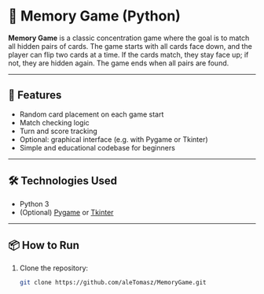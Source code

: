 # 🧠 Memory Game (Python)

**Memory Game** is a classic concentration game where the goal is to match all hidden pairs of cards. The game starts with all cards face down, and the player can flip two cards at a time. If the cards match, they stay face up; if not, they are hidden again. The game ends when all pairs are found.

---

## 🚀 Features

- Random card placement on each game start
- Match checking logic
- Turn and score tracking
- Optional: graphical interface (e.g. with Pygame or Tkinter)
- Simple and educational codebase for beginners

---

## 🛠️ Technologies Used

- Python 3
- (Optional) [Pygame](https://www.pygame.org/) or [Tkinter](https://docs.python.org/3/library/tkinter.html)

---

## 📦 How to Run

1. Clone the repository:
   ```bash
   git clone https://github.com/aleTomasz/MemoryGame.git
